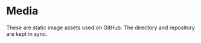 # Media

These are static image assets used on GitHub.
The directory and repository are kept in sync.
